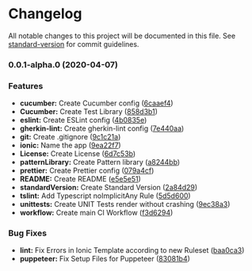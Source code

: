 # Changelog

All notable changes to this project will be documented in this file. See [standard-version](https://github.com/conventional-changelog/standard-version) for commit guidelines.

### 0.0.1-alpha.0 (2020-04-07)

### Features

- **cucumber:** Create Cucumber config ([6caaef4](https://github.com/Henrik-Geissler/WebApp/commit/6caaef400ddb4cef01d2d6a5fb209e579ebc430c))
- **Cucumber:** Create Test Library ([858d3b1](https://github.com/Henrik-Geissler/WebApp/commit/858d3b171eee0a8ca009d3dd0d10810caf28202c))
- **eslint:** Create ESLint config ([4b0835e](https://github.com/Henrik-Geissler/WebApp/commit/4b0835e6a2b2af3469fe06228aff9bdec4371ed4))
- **gherkin-lint:** Create gherkin-lint config ([7e440aa](https://github.com/Henrik-Geissler/WebApp/commit/7e440aa31b978811cbd4088ac44d844fda9990a3))
- **git:** Create .gitignore ([9c1c21a](https://github.com/Henrik-Geissler/WebApp/commit/9c1c21a390ead5fff901cd1704b5d34dbaadf11e))
- **ionic:** Name the app ([9ea22f7](https://github.com/Henrik-Geissler/WebApp/commit/9ea22f764f2571ae513b0658ced671185a66c88f))
- **License:** Create License ([6d7c53b](https://github.com/Henrik-Geissler/WebApp/commit/6d7c53bffff5e1732569e18401b9302d40fe21aa))
- **patternLibrary:** Create Pattern library ([a8244bb](https://github.com/Henrik-Geissler/WebApp/commit/a8244bbc2d50214cc326009a510e74ebd626f208))
- **prettier:** Create Prettier config ([079a4cf](https://github.com/Henrik-Geissler/WebApp/commit/079a4cf6af698e1e34593cd3008dd8e41790d10a))
- **README:** Create README ([e5e5e51](https://github.com/Henrik-Geissler/WebApp/commit/e5e5e5182b2f399254bbb0ff93a1a3d20f197d49))
- **standardVersion:** Create Standard Version ([2a84d29](https://github.com/Henrik-Geissler/WebApp/commit/2a84d29cfc2a7980629ce7b588b29e5810cb201b))
- **tslint:** Add Typescript noImplicitAny Rule ([5d5d600](https://github.com/Henrik-Geissler/WebApp/commit/5d5d600dce57c64328ad7ab04cc7ec687193f8a5))
- **unittests:** Create UNIT Tests render without crashing ([9ec38a3](https://github.com/Henrik-Geissler/WebApp/commit/9ec38a31fba55beb3768de9ab05e241bf5c91a4d))
- **workflow:** Create main CI Workflow ([f3d6294](https://github.com/Henrik-Geissler/WebApp/commit/f3d629464e31b93409f332290030dd6caa889ca0))

### Bug Fixes

- **lint:** Fix Errors in Ionic Template according to new Ruleset ([baa0ca3](https://github.com/Henrik-Geissler/WebApp/commit/baa0ca3fce907d2a9f00fa39193817dc7676f12f))
- **puppeteer:** Fix Setup Files for Puppeteer ([83081b4](https://github.com/Henrik-Geissler/WebApp/commit/83081b476a16151651ba5d6858479a040f09cbc7))
